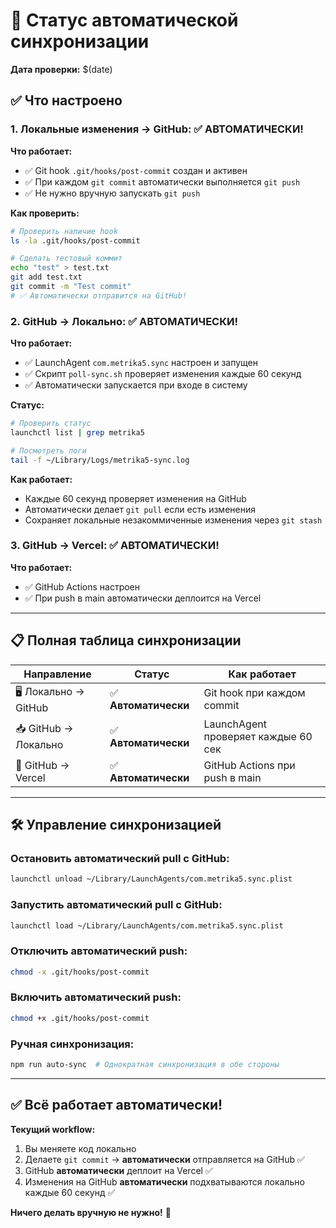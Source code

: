 # 🔄 Статус автоматической синхронизации

**Дата проверки:** $(date)

## ✅ Что настроено

### 1. Локальные изменения → GitHub: ✅ АВТОМАТИЧЕСКИ!

**Что работает:**
- ✅ Git hook `.git/hooks/post-commit` создан и активен
- ✅ При каждом `git commit` автоматически выполняется `git push`
- ✅ Не нужно вручную запускать `git push`

**Как проверить:**
```bash
# Проверить наличие hook
ls -la .git/hooks/post-commit

# Сделать тестовый коммит
echo "test" > test.txt
git add test.txt
git commit -m "Test commit"
# ✅ Автоматически отправится на GitHub!
```

### 2. GitHub → Локально: ✅ АВТОМАТИЧЕСКИ!

**Что работает:**
- ✅ LaunchAgent `com.metrika5.sync` настроен и запущен
- ✅ Скрипт `poll-sync.sh` проверяет изменения каждые 60 секунд
- ✅ Автоматически запускается при входе в систему

**Статус:**
```bash
# Проверить статус
launchctl list | grep metrika5

# Посмотреть логи
tail -f ~/Library/Logs/metrika5-sync.log
```

**Как работает:**
- Каждые 60 секунд проверяет изменения на GitHub
- Автоматически делает `git pull` если есть изменения
- Сохраняет локальные незакоммиченные изменения через `git stash`

### 3. GitHub → Vercel: ✅ АВТОМАТИЧЕСКИ!

**Что работает:**
- ✅ GitHub Actions настроен
- ✅ При push в main автоматически деплоится на Vercel

---

## 📋 Полная таблица синхронизации

| Направление | Статус | Как работает |
|-------------|--------|--------------|
| 🖥️ Локально → GitHub | ✅ **Автоматически** | Git hook при каждом commit |
| 📥 GitHub → Локально | ✅ **Автоматически** | LaunchAgent проверяет каждые 60 сек |
| 🚀 GitHub → Vercel | ✅ **Автоматически** | GitHub Actions при push в main |

---

## 🛠️ Управление синхронизацией

### Остановить автоматический pull с GitHub:
```bash
launchctl unload ~/Library/LaunchAgents/com.metrika5.sync.plist
```

### Запустить автоматический pull с GitHub:
```bash
launchctl load ~/Library/LaunchAgents/com.metrika5.sync.plist
```

### Отключить автоматический push:
```bash
chmod -x .git/hooks/post-commit
```

### Включить автоматический push:
```bash
chmod +x .git/hooks/post-commit
```

### Ручная синхронизация:
```bash
npm run auto-sync  # Однократная синхронизация в обе стороны
```

---

## ✅ Всё работает автоматически!

**Текущий workflow:**
1. Вы меняете код локально
2. Делаете `git commit` → **автоматически** отправляется на GitHub ✅
3. GitHub **автоматически** деплоит на Vercel ✅
4. Изменения на GitHub **автоматически** подхватываются локально каждые 60 секунд ✅

**Ничего делать вручную не нужно!** 🎉


